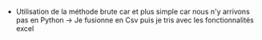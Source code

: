 - Utilisation de la méthode brute car et plus simple car nous n'y arrivons pas en Python
	-> Je fusionne en Csv puis je tris avec les fonctionnalités excel